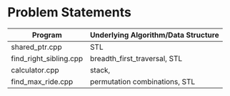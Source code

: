 # Problem Statements

| Program                | Underlying Algorithm/Data Structure |
| ---------------------- | ----------------------------------- |
| shared_ptr.cpp         | STL                                 |
| find_right_sibling.cpp | breadth_first_traversal, STL        |
| calculator.cpp         | stack,                              |
| find_max_ride.cpp      | permutation combinations, STL       |
